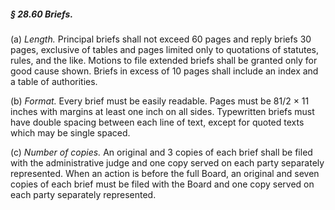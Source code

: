 ##### § 28.60 Briefs. #####

(a) *Length.* Principal briefs shall not exceed 60 pages and reply briefs 30 pages, exclusive of tables and pages limited only to quotations of statutes, rules, and the like. Motions to file extended briefs shall be granted only for good cause shown. Briefs in excess of 10 pages shall include an index and a table of authorities.

(b) *Format.* Every brief must be easily readable. Pages must be 81/2 × 11 inches with margins at least one inch on all sides. Typewritten briefs must have double spacing between each line of text, except for quoted texts which may be single spaced.

(c) *Number of copies.* An original and 3 copies of each brief shall be filed with the administrative judge and one copy served on each party separately represented. When an action is before the full Board, an original and seven copies of each brief must be filed with the Board and one copy served on each party separately represented.